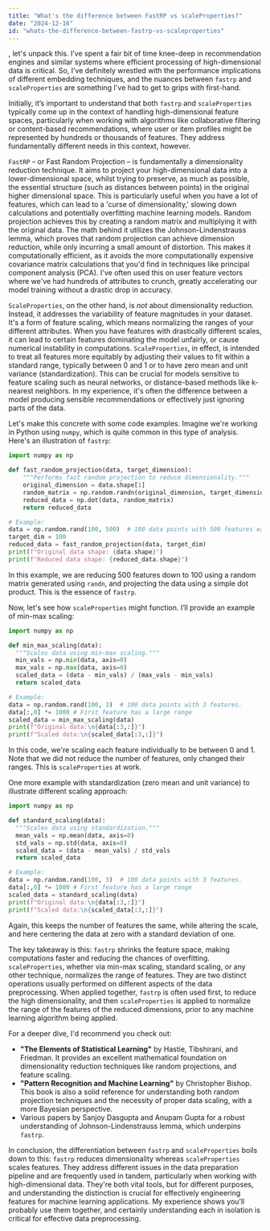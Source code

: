 ```yaml
---
title: "What's the difference between FastRP vs scaleProperties?"
date: "2024-12-16"
id: "whats-the-difference-between-fastrp-vs-scaleproperties"
---
```


, let's unpack this. I’ve spent a fair bit of time knee-deep in recommendation engines and similar systems where efficient processing of high-dimensional data is critical. So, I’ve definitely wrestled with the performance implications of different embedding techniques, and the nuances between `fastrp` and `scaleProperties` are something I've had to get to grips with first-hand.

Initially, it’s important to understand that both `fastrp` and `scaleProperties` typically come up in the context of handling high-dimensional feature spaces, particularly when working with algorithms like collaborative filtering or content-based recommendations, where user or item profiles might be represented by hundreds or thousands of features. They address fundamentally different needs in this context, however.

`FastRP` – or Fast Random Projection – is fundamentally a dimensionality reduction technique. It aims to project your high-dimensional data into a lower-dimensional space, whilst trying to preserve, as much as possible, the essential structure (such as distances between points) in the original higher dimensional space. This is particularly useful when you have a lot of features, which can lead to a 'curse of dimensionality,' slowing down calculations and potentially overfitting machine learning models. Random projection achieves this by creating a random matrix and multiplying it with the original data. The math behind it utilizes the Johnson-Lindenstrauss lemma, which proves that random projection can achieve dimension reduction, while only incurring a small amount of distortion. This makes it computationally efficient, as it avoids the more computationally expensive covariance matrix calculations that you'd find in techniques like principal component analysis (PCA). I've often used this on user feature vectors where we've had hundreds of attributes to crunch, greatly accelerating our model training without a drastic drop in accuracy.

`ScaleProperties`, on the other hand, is *not* about dimensionality reduction. Instead, it addresses the variability of feature magnitudes in your dataset. It's a form of feature scaling, which means normalizing the ranges of your different attributes. When you have features with drastically different scales, it can lead to certain features dominating the model unfairly, or cause numerical instability in computations. `ScaleProperties`, in effect, is intended to treat all features more equitably by adjusting their values to fit within a standard range, typically between 0 and 1 or to have zero mean and unit variance (standardization). This can be crucial for models sensitive to feature scaling such as neural networks, or distance-based methods like k-nearest neighbors. In my experience, it's often the difference between a model producing sensible recommendations or effectively just ignoring parts of the data.

Let's make this concrete with some code examples. Imagine we're working in Python using `numpy`, which is quite common in this type of analysis. Here's an illustration of `fastrp`:

```python
import numpy as np

def fast_random_projection(data, target_dimension):
    """Performs fast random projection to reduce dimensionality."""
    original_dimension = data.shape[1]
    random_matrix = np.random.randn(original_dimension, target_dimension)
    reduced_data = np.dot(data, random_matrix)
    return reduced_data

# Example:
data = np.random.rand(100, 500)  # 100 data points with 500 features each
target_dim = 100
reduced_data = fast_random_projection(data, target_dim)
print(f"Original data shape: {data.shape}")
print(f"Reduced data shape: {reduced_data.shape}")

```

In this example, we are reducing 500 features down to 100 using a random matrix generated using `randn`, and projecting the data using a simple dot product. This is the essence of `fastrp`.

Now, let's see how `scaleProperties` might function. I’ll provide an example of min-max scaling:

```python
import numpy as np

def min_max_scaling(data):
  """Scales data using min-max scaling."""
  min_vals = np.min(data, axis=0)
  max_vals = np.max(data, axis=0)
  scaled_data = (data - min_vals) / (max_vals - min_vals)
  return scaled_data

# Example:
data = np.random.rand(100, 3)  # 100 data points with 3 features.
data[:,0] *= 1000 # First feature has a large range
scaled_data = min_max_scaling(data)
print(f"Original data:\n{data[:3,:]}")
print(f"Scaled data:\n{scaled_data[:3,:]}")
```

In this code, we're scaling each feature individually to be between 0 and 1. Note that we did not reduce the number of features, only changed their ranges. This is `scaleProperties` at work.

One more example with standardization (zero mean and unit variance) to illustrate different scaling approach:

```python
import numpy as np

def standard_scaling(data):
  """Scales data using standardization."""
  mean_vals = np.mean(data, axis=0)
  std_vals = np.std(data, axis=0)
  scaled_data = (data - mean_vals) / std_vals
  return scaled_data

# Example:
data = np.random.rand(100, 3)  # 100 data points with 3 features.
data[:,0] *= 1000 # First feature has a large range
scaled_data = standard_scaling(data)
print(f"Original data:\n{data[:3,:]}")
print(f"Scaled data:\n{scaled_data[:3,:]}")
```

Again, this keeps the number of features the same, while altering the scale, and here centering the data at zero with a standard deviation of one.

The key takeaway is this: `fastrp` shrinks the feature space, making computations faster and reducing the chances of overfitting. `scaleProperties`, whether via min-max scaling, standard scaling, or any other technique, normalizes the range of features. They are two distinct operations usually performed on different aspects of the data preprocessing. When applied together, `fastrp` is often used first, to reduce the high dimensionality, and then `scaleProperties` is applied to normalize the range of the features of the reduced dimensions, prior to any machine learning algorithm being applied.

For a deeper dive, I'd recommend you check out:
*   **"The Elements of Statistical Learning"** by Hastie, Tibshirani, and Friedman. It provides an excellent mathematical foundation on dimensionality reduction techniques like random projections, and feature scaling.
*   **"Pattern Recognition and Machine Learning"** by Christopher Bishop. This book is also a solid reference for understanding both random projection techniques and the necessity of proper data scaling, with a more Bayesian perspective.
*   Various papers by Sanjoy Dasgupta and Anupam Gupta for a robust understanding of Johnson-Lindenstrauss lemma, which underpins `fastrp`.

In conclusion, the differentiation between `fastrp` and `scaleProperties` boils down to this: `fastrp` reduces dimensionality whereas `scaleProperties` scales features. They address different issues in the data preparation pipeline and are frequently used in tandem, particularly when working with high-dimensional data. They're both vital tools, but for different purposes, and understanding the distinction is crucial for effectively engineering features for machine learning applications. My experience shows you’ll probably use them together, and certainly understanding each in isolation is critical for effective data preprocessing.
